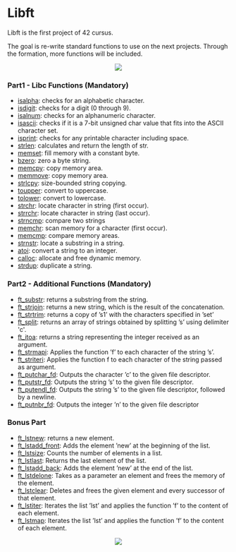 # Libft

Libft is the first project of 42 cursus.

The goal is re-write standard functions to use on the next projects. Through the formation, more functions will be included.



<p align="center">
  <img src="https://user-images.githubusercontent.com/43358672/144503431-4c4d623b-9787-42be-9fe2-c99841945744.png">
</p>


### Part1 - Libc Functions (Mandatory)
- [isalpha](https://github.com/andreandrade13/Libft/blob/main/ft_isalpha.c): checks for an alphabetic character.
- [isdigit](https://github.com/andreandrade13/Libft/blob/main/ft_isdigit.c): checks for a digit (0 through 9).
- [isalnum](https://github.com/andreandrade13/Libft/blob/main/ft_isalnum.c): checks for an alphanumeric character.
- [isascii](https://github.com/andreandrade13/Libft/blob/main/ft_isascii.c): checks if it is a 7-bit unsigned char value that fits into the ASCII character set.
- [isprint](https://github.com/andreandrade13/Libft/blob/main/ft_isprint.c): checks for any printable character including space.
- [strlen](https://github.com/andreandrade13/Libft/blob/main/ft_strlen.c): calculates and return the length of str.
- [memset](https://github.com/andreandrade13/Libft/blob/main/ft_memset.c): fill memory with a constant byte.
- [bzero](https://github.com/andreandrade13/Libft/blob/main/ft_bzero.c): zero a byte string.
- [memcpy](https://github.com/andreandrade13/Libft/blob/main/ft_memcpy.c): copy memory area.
- [memmove](https://github.com/andreandrade13/Libft/blob/main/ft_memmove.c): copy memory area.
- [strlcpy](https://github.com/andreandrade13/Libft/blob/main/ft_strlcpy.c): size-bounded string copying.
- [toupper](https://github.com/andreandrade13/Libft/blob/main/ft_toupper.c): convert to uppercase.
- [tolower](https://github.com/andreandrade13/Libft/blob/main/ft_tolower.c): convert to lowercase.
- [strchr](https://github.com/andreandrade13/Libft/blob/main/ft_strchr.c): locate character in string (first occur).
- [strrchr](https://github.com/andreandrade13/Libft/blob/main/ft_strrchr.c): locate character in string (last occur).
- [strncmp](https://github.com/andreandrade13/Libft/blob/main/ft_strncmp.c): compare two strings
- [memchr](https://github.com/andreandrade13/Libft/blob/main/ft_memchr.c): scan memory for a character (first occur).
- [memcmp](https://github.com/andreandrade13/Libft/blob/main/ft_memcmp.c): compare memory areas.
- [strnstr](https://github.com/andreandrade13/Libft/blob/main/ft_strnstr.c): locate a substring in a string.
- [atoi](https://github.com/andreandrade13/Libft/blob/main/ft_atoi.c): convert a string to an integer.
- [calloc](https://github.com/andreandrade13/Libft/blob/main/ft_calloc.c): allocate and free dynamic memory.
- [strdup](https://github.com/andreandrade13/Libft/blob/main/ft_strdup.c): duplicate a string.


### Part2 - Additional Functions (Mandatory)
- [ft_substr](https://github.com/andreandrade13/Libft/blob/main/ft_substr.c): returns a substring from the string.
- [ft_strjoin](https://github.com/andreandrade13/Libft/blob/main/ft_strjoin.c): returns a new string, which is the result of the concatenation.
- [ft_strtrim](https://github.com/andreandrade13/Libft/blob/main/ft_strtrim.c): returns a copy of ’s1’ with the characters specified in ’set’
- [ft_split](https://github.com/andreandrade13/Libft/blob/main/ft_split.c): returns an array of strings obtained by splitting ’s’ using delimiter 'c'.
- [ft_itoa](https://github.com/andreandrade13/Libft/blob/main/ft_itoa.c): returns a string representing the integer received as an argument.
- [ft_strmapi](https://github.com/andreandrade13/Libft/blob/main/ft_strmapi.c): Applies the function ’f’ to each character of the string ’s’.
- [ft_striteri](https://github.com/andreandrade13/Libft/blob/main/ft_striteri.c): Applies the function f to each character of the string passed as argument.
- [ft_putchar_fd](https://github.com/andreandrade13/Libft/blob/main/ft_putchar_fd.c): Outputs the character ’c’ to the given file descriptor.
- [ft_putstr_fd](https://github.com/andreandrade13/Libft/blob/main/ft_putstr_fd.c): Outputs the string ’s’ to the given file descriptor.
- [ft_putendl_fd](https://github.com/andreandrade13/Libft/blob/main/ft_putendl_fd.c): Outputs the string ’s’ to the given file descriptor, followed by a newline.
- [ft_putnbr_fd](https://github.com/andreandrade13/Libft/blob/main/ft_putstr_fd.c): Outputs the integer ’n’ to the given file descriptor


### Bonus Part
- [ft_lstnew](https://github.com/andreandrade13/Libft/blob/main/ft_lstnew.c): returns a new element.
- [ft_lstadd_front](https://github.com/andreandrade13/Libft/blob/main/ft_lstadd_front.c): Adds the element ’new’ at the beginning of the list.
- [ft_lstsize](https://github.com/andreandrade13/Libft/blob/main/ft_lstsize.c): Counts the number of elements in a list.
- [ft_lstlast](https://github.com/andreandrade13/Libft/blob/main/ft_lstlast.c): Returns the last element of the list.
- [ft_lstadd_back](https://github.com/andreandrade13/Libft/blob/main/ft_lstadd_back.c): Adds the element ’new’ at the end of the list.
- [ft_lstdelone](https://github.com/andreandrade13/Libft/blob/main/ft_lstdelone.c): Takes as a parameter an element and frees the memory of the element.
- [ft_lstclear](https://github.com/andreandrade13/Libft/blob/main/ft_lstclear.c): Deletes and frees the given element and every successor of that element.
- [ft_lstiter](https://github.com/andreandrade13/Libft/blob/main/ft_lstiter.c): Iterates the list ’lst’ and applies the function ’f’ to the content of each element.
- [ft_lstmap](https://github.com/andreandrade13/Libft/blob/main/ft_lstmap.c): Iterates the list ’lst’ and applies the function ’f’ to the content of each element.




<p align="center">
  <img src="https://user-images.githubusercontent.com/43358672/144511674-87bb4eb9-6250-4cbd-8739-239e6c9f8a97.png">
</p>



